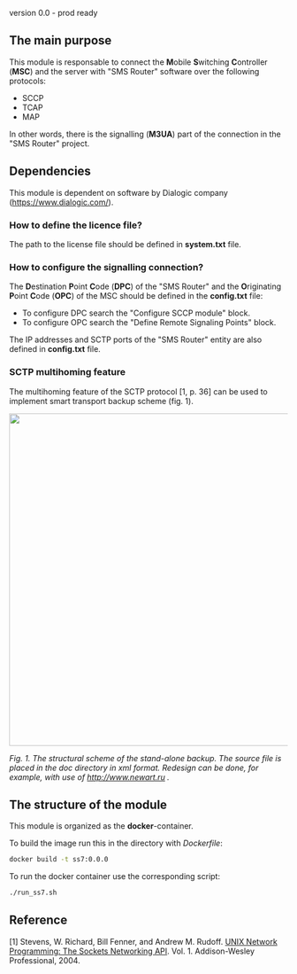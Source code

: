 version 0.0 - prod ready

## The main purpose

This module is responsable to connect the **M**obile **S**witching **C**ontroller (**MSC**) and the server with "SMS Router" software over the following protocols:
- SCCP
- TCAP
- MAP

In other words, there is the signalling (**M3UA**) part of the connection in the "SMS Router" project.

## Dependencies 

This module is dependent on software by Dialogic company (https://www.dialogic.com/).

### How to define the licence file?

The path to the license file should be defined in **system.txt** file.

### How to configure the signalling connection?

The **D**estination **P**oint **C**ode (**DPC**) of the "SMS Router" and the **O**riginating **P**oint **C**ode (**OPC**) of the MSC should be defined in the **config.txt** file:

- To configure DPC search the "Configure SCCP module" block.
- To configure OPC search the "Define Remote Signaling Points" block.

The IP addresses and SCTP ports of the "SMS Router" entity are also defined in **config.txt** file.

### SCTP multihoming feature

The multihoming feature of the SCTP protocol \[1, p. 36\] can be used to implement smart transport backup scheme (fig. 1).

<img src="https://raw.githubusercontent.com/kirlf/dialogic/master/doc/SMSR_Stand_Alone.png" width="600" />

*Fig. 1. The structural scheme of the stand-alone backup. The source file is placed in the doc directory in xml format. Redesign can be done, for example, with use of http://www.newart.ru .*

## The structure of the module

This module is organized as the **docker**-container.

To build the image run this in the directory with *Dockerfile*:

```bash
docker build -t ss7:0.0.0
```

To run the docker container use the corresponding script:

``` bash
./run_ss7.sh
```

## Reference

[1] Stevens, W. Richard, Bill Fenner, and Andrew M. Rudoff. [UNIX Network Programming: The Sockets Networking API](https://books.google.ru/books?hl=ru&lr=&id=ptSC4LpwGA0C&oi=fnd&pg=PR17&dq=stevens+unix+network&ots=Kt6CNldmRm&sig=sUeB7wr8sXsdaPyB6B-ZJw6QmGY&redir_esc=y#v=onepage&q=stevens%20unix%20network&f=false). Vol. 1. Addison-Wesley Professional, 2004.
